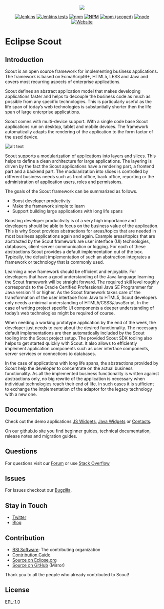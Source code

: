 <p align="center">
  <a href="https://www.eclipse.org/scout/" target="_blank" rel="noopener noreferrer"><img src="https://eclipsescout.github.io/assets/img/scout_logo.gif"></a>
</p>

<p align="center">
  <a href="https://ci.eclipse.org/scout/view/Scout%20Nightly%20Jobs/job/scout-integration-10.0-RT-nightly/" target="_blank" rel="noopener noreferrer"><img alt="Jenkins" src="https://img.shields.io/jenkins/build?jobUrl=https%3A%2F%2Fci.eclipse.org%2Fscout%2Fview%2FScout%2520Nightly%2520Jobs%2Fjob%2Fscout-integration-10.0-RT-nightly%2F"></a>
  <a href="https://ci.eclipse.org/scout/view/Scout%20Nightly%20Jobs/job/scout-integration-10.0-RT-nightly/" target="_blank" rel="noopener noreferrer"><img alt="Jenkins tests" src="https://img.shields.io/jenkins/tests?compact_message&jobUrl=https%3A%2F%2Fci.eclipse.org%2Fscout%2Fview%2FScout%2520Nightly%2520Jobs%2Fjob%2Fscout-integration-10.0-RT-nightly%2F"></a>
  <a href="https://www.npmjs.com/package/@eclipse-scout/core" target="_blank" rel="noopener noreferrer"><img alt="npm" src="https://img.shields.io/npm/dm/@eclipse-scout/core"></a>
  <a href="https://www.eclipse.org/legal/epl-v10.html" target="_blank" rel="noopener noreferrer"><img alt="NPM" src="https://img.shields.io/npm/l/@eclipse-scout/core"></a>
  <a href="https://www.npmjs.com/package/@eclipse-scout/core" target="_blank" rel="noopener noreferrer"><img alt="npm (scoped)" src="https://img.shields.io/npm/v/@eclipse-scout/core"></a>
  <a href="https://www.npmjs.com/package/@eclipse-scout/core" target="_blank" rel="noopener noreferrer"><img alt="node" src="https://img.shields.io/node/v/@eclipse-scout/core"></a>
  <a href="https://www.eclipse.org/scout/" target="_blank" rel="noopener noreferrer"><img alt="Website" src="https://img.shields.io/website?url=https%3A%2F%2Fwww.eclipse.org%2Fscout%2F"></a>  
</p>


<p align="center"><h1>Eclipse Scout</h1></p>

## Introduction

Scout is an open source framework for implementing business applications. The framework is based on EcmaScript6+, HTML5, LESS and Java and covers most recurring aspects of enterprise applications.

Scout defines an abstract application model that makes developing applications faster and helps to decouple the business code as much as possible from any specific technologies. This is particularly useful as the life span of today’s web technologies is substantially shorter then the life span of large enterprise applications.

Scout comes with multi-device support. With a single code base Scout applications run on desktop, tablet and mobile devices. The framework automatically adapts the rendering of the application to the form factor of the used device.

![alt text][logo]

[logo]: https://eclipsescout.github.io/10.0/images/bsi_crm_indigo.png "Scout Application"

Scout supports a modularization of applications into layers and slices. This helps to define a clean architecture for large applications. The layering is driven by the fact the Scout applications have a rendering part, a frontend part and a backend part. The modularization into slices is controlled by different business needs such as front office, back office, reporting or the administration of application users, roles and permissions.

The goals of the Scout framework can be summarized as follows.
* Boost developer productivity
* Make the framework simple to learn
* Support building large applications with long life spans

Boosting developer productivity is of a very high importance and developers should be able to focus on the business value of the application. This is why Scout provides abstractions for areas/topics that are needed in most business applications again and again. Example areas/topics that are abstracted by the Scout framework are user interface (UI) technologies, databases, client-server communication or logging. For each of these abstractions Scout provides a default implementation out of the box. Typically, the default implementation of such an abstraction integrates a framework or technology that is commonly used.

Learning a new framework should be efficient and enjoyable. For developers that have a good understanding of the Java language learning the Scout framework will be straight forward. The required skill level roughly corresponds to the Oracle Certified Professional Java SE Programmer for Java version 11 or higher. As the Scout framework takes care of the transformation of the user interface from Java to HTML5, Scout developers only needs a minimal understanding of HTML5/CSS3/JavaScript. In the case of writing project specific UI components a deeper understanding of today’s web technologies might be required of course.

When needing a working prototype application by the end of the week, the developer just needs to care about the desired functionality. The necessary default implementations are then automatically included by the Scout tooling into the Scout project setup. The provided Scout SDK tooling also helps to get started quickly with Scout. It also allows to efficiently implement application components such as user interface components, server services or connections to databases.

In the case of applications with long life spans, the abstractions provided by Scout help the developer to concentrate on the actual business functionality. As all the implemented business functionality is written against abstractions only, no big rewrite of the application is necessary when individual technologies reach their end of life. In such cases it is sufficient to exchange the implementation of the adaptor for the legacy technology with a new one.

## Documentation

Check out the demo applications [JS Widgets](https://scout.bsi-software.com/jswidgets/), [Java Widgets](https://scout.bsi-software.com/widgets/) or [Contacts](https://scout.bsi-software.com/contacts/).

On our [github.io](https://eclipsescout.github.io/) site you find beginner guides, technical documentation, release notes and migration guides.

## Questions

For questions visit our [Forum](https://www.eclipse.org/forums/index.php?t=thread&frm_id=174) or use [Stack Overflow](https://stackoverflow.com/tags/eclipse-scout)

## Issues

For Issues checkout our [Bugzilla](https://bugs.eclipse.org/bugs/buglist.cgi?bug_status=UNCONFIRMED&bug_status=NEW&bug_status=ASSIGNED&bug_status=REOPENED&bug_status=RESOLVED&bug_status=VERIFIED&columnlist=bug_id%2Cbug_severity%2Cpriority%2Ctarget_milestone%2Cbug_status%2Cresolution%2Ccomponent%2Cassigned_to%2Cshort_desc&list_id=19084396&product=Scout&query_format=advanced).

## Stay in Touch

* [Twitter](https://twitter.com/EclipseScout)
* [Blog](https://www.bsi-software.com/en/scout-blog)


## Contribution

* [BSI Software](https://www.bsi-software.com/): The contributing organization
* [Contribution Guide](https://wiki.eclipse.org/Scout/Contribution)
* [Source on Eclipse.org](https://git.eclipse.org/c/scout/org.eclipse.scout.rt.git?h=releases%2F10.0)
* [Source on GitHub](https://github.com/eclipse/scout.rt/tree/releases/10.0) (Mirror)

Thank you to all the people who already contributed to Scout!

## License

[EPL-1.0](https://www.eclipse.org/legal/epl-v10.html)
